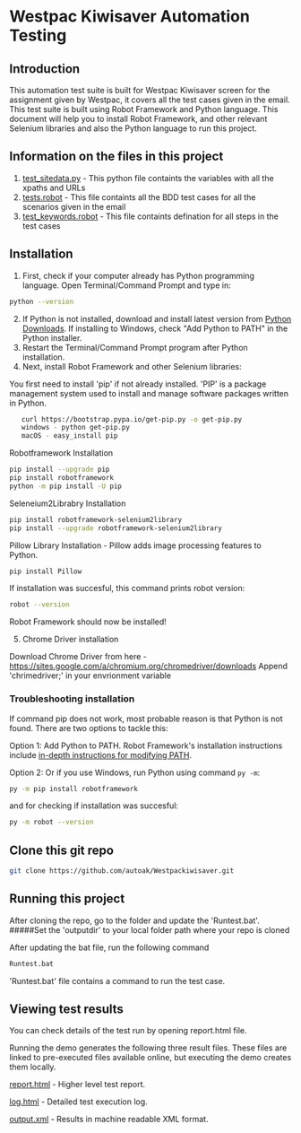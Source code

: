 # Westpac Kiwisaver Automation Testing

## Introduction

This automation test suite is built for Westpac Kiwisaver screen for the assignment given by Westpac, it covers all the test cases given in the email. This test suite is built using Robot Framework and Python language. This document will help you to install Robot Framework, and other relevant Selenium libraries and also the Python language to run this project. 

## Information on the files in this project

1. [test_sitedata.py](./testing1/test_sitedata.py) - This python file containts the variables with all the xpaths and URLs
2. [tests.robot](./testing1/tests.robot) - This file containts all the BDD test cases for all the scenarios given in the email
3. [test_keywords.robot](./testing1/test_keywords.robot) - This file containts defination for all steps in the test cases


## Installation

1. First, check if your computer already has Python programming language. Open Terminal/Command Prompt and type in:

```bash
python --version
```

2. If Python is not installed, download and install latest version from [Python Downloads](https://www.python.org/downloads/). If installing to Windows, check "Add Python to PATH" in the Python installer.
3. Restart the Terminal/Command Prompt program after Python installation.
4. Next, install Robot Framework and other Selenium libraries:

You first need to install 'pip' if not already installed. 'PIP' is a package management system used to install and manage software packages written in Python.

```bash
   curl https://bootstrap.pypa.io/get-pip.py -o get-pip.py
   windows - python get-pip.py
   macOS - easy_install pip
```

Robotframework Installation

```bash
pip install --upgrade pip
pip install robotframework
python -m pip install -U pip
```

Seleneium2Librabry Installation

```bash
pip install robotframework-selenium2library
pip install --upgrade robotframework-selenium2library
```

Pillow Library Installation - Pillow adds image processing features to Python.

```bash
pip install Pillow
```

If installation was succesful, this command prints robot version:

```bash
robot --version
```

Robot Framework should now be installed!

5. Chrome Driver installation

Download Chrome Driver from here - https://sites.google.com/a/chromium.org/chromedriver/downloads
Append 'chrimedriver;' in your envrionment variable



### Troubleshooting installation

If command pip does not work, most probable reason is that Python is not found. There are two options to tackle this:

Option 1: Add Python to PATH. Robot Framework's installation instructions include [in-depth instructions for modifying PATH](https://github.com/robotframework/robotframework/blob/master/INSTALL.rst#configuring-path).

Option 2: Or if you use Windows, run Python using command `py -m`:

```bash
py -m pip install robotframework
```

and for checking if installation was succesful:

```bash
py -m robot --version
```

## Clone this git repo

```bash
git clone https://github.com/autoak/Westpackiwisaver.git
```

## Running this project

After cloning the repo, go to the folder and update the 'Runtest.bat'. #####Set the 'outputdir' to your local folder path where your repo is cloned

After updating the bat file, run the following command

```bash
Runtest.bat
```

'Runtest.bat' file contains a command to run the test case.

## Viewing test results

You can check details of the test run by opening report.html file.

Running the demo generates the following three result files. These files are linked to pre-executed files available online, but executing the demo creates them locally.

[report.html](./report.html) - Higher level test report.

[log.html](./log.html) - Detailed test execution log.

[output.xml](./output.xml) - Results in machine readable XML format.

